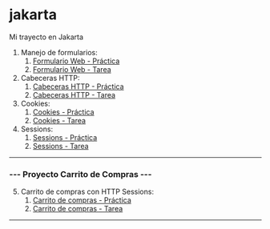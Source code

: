 # jakarta
Mi trayecto en Jakarta

1. Manejo de formularios:
   1. [Formulario Web - Práctica](https://github.com/RickyOrtega/jakarta/tree/main/webapp-form)
   2. [Formulario Web - Tarea](https://github.com/RickyOrtega/jakarta/tree/main/webapp-form-tarea2)
2. Cabeceras HTTP:
   1. [Cabeceras HTTP - Práctica](https://github.com/RickyOrtega/jakarta/commit/ec72cb779c738f69433292208a7c5710b2152730)
   2. [Cabeceras HTTP - Tarea](https://github.com/RickyOrtega/jakarta/commit/1e06fc440dbe44368cd7dbc830afe46c9599a61e)
3. Cookies:
   1. [Cookies - Práctica](https://github.com/RickyOrtega/jakarta/commit/efb4e304167809a409a92463388f11940cdecb8f)
   2. [Cookies - Tarea](https://github.com/RickyOrtega/jakarta/commit/bb7605d0614498268405d88a7acdf3960faf5d66)
4. Sessions:
   1. [Sessions - Práctica](https://github.com/RickyOrtega/jakarta/tree/main/webapp-session)
   2. [Sessions - Tarea](https://github.com/RickyOrtega/jakarta/tree/main/webapp-session-tarea5)
---------------------------------------
### --- Proyecto Carrito de Compras --- 
5. Carrito de compras con HTTP Sessions:
   1. [Carrito de compras - Práctica](https://github.com/RickyOrtega/jakarta/commit/3302af5f57ff007ce280bb26e1a9c6a09da034ad)
   2. [Carrito de compras - Tarea](https://github.com/RickyOrtega/jakarta/commit/5374cc02184a72fa04677708326c3b9fc8a6f66c)
---------------------------------------
